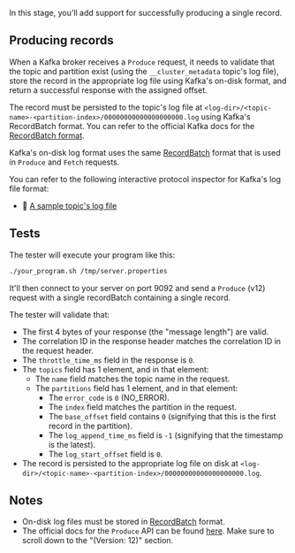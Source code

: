 In this stage, you'll add support for successfully producing a single record.

## Producing records

When a Kafka broker receives a `Produce` request, it needs to validate that the topic and partition exist (using the `__cluster_metadata` topic's log file), store the record in the appropriate log file using Kafka's on-disk format, and return a successful response with the assigned offset.

The record must be persisted to the topic's log file at `<log-dir>/<topic-name>-<partition-index>/00000000000000000000.log` using Kafka's RecordBatch format.
You can refer to the official Kafka docs for the [RecordBatch format](https://kafka.apache.org/documentation/#recordbatch).

Kafka's on-disk log format uses the same [RecordBatch](https://binspec.org/kafka-record-batches) format that is used in `Produce` and `Fetch` requests.

You can refer to the following interactive protocol inspector for Kafka's log file format:
- 🔎 [A sample topic's log file](https://binspec.org/kafka-topic-log)

## Tests

The tester will execute your program like this:

```bash
./your_program.sh /tmp/server.properties
```

It'll then connect to your server on port 9092 and send a `Produce` (v12) request with a single recordBatch containing a single record.

The tester will validate that:

- The first 4 bytes of your response (the "message length") are valid.
- The correlation ID in the response header matches the correlation ID in the request header.
- The `throttle_time_ms` field in the response is `0`.
- The `topics` field has 1 element, and in that element:
  - The `name` field matches the topic name in the request.
  - The `partitions` field has 1 element, and in that element:
    - The `error_code` is `0` (NO_ERROR).
    - The `index` field matches the partition in the request.
    - The `base_offset` field contains `0` (signifying that this is the first record in the partition).
    - The `log_append_time_ms` field is `-1` (signifying that the timestamp is the latest).
    - The `log_start_offset` field is `0`.
- The record is persisted to the appropriate log file on disk at `<log-dir>/<topic-name>-<partition-index>/00000000000000000000.log`.

## Notes

- On-disk log files must be stored in [RecordBatch](https://kafka.apache.org/documentation/#recordbatch) format.
- The official docs for the `Produce` API can be found [here](https://kafka.apache.org/protocol.html#The_Messages_Produce). Make sure to scroll down to the "(Version: 12)" section.